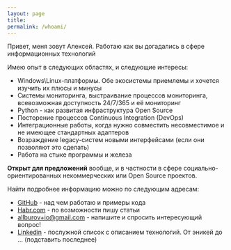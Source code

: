 ```yaml
---
layout: page
title: 
permalink: /whoami/
---
```


Привет, меня зовут Алексей. Работаю как вы догадались в сфере информационных технологий

Имею опыт в следующих областях, и следующие интересы:
- Windows\Linux-платформы. Обе экосистемы приемлемы и хочется изучить их плюсы и минусы
- Системы мониторинга, выстраивание процессов мониторинга, всевозможная доступность 24/7/365 и её мониторинг
- Python - как развитая инфраструктура Open Source
- Посторение процессов Continuous Integration (DevOps)
- Интеграционные работы, когда нужно совместить несовместимое и не имеющее стандартных адаптеров
- Возраждение legacy-систем новыми интерфейсами (если они позволяют это сделать)
- Работа на стыке программы и железа

**Открыт для предложений** вообще, и в частности в сфере социально-ориентированных некоммерческих или Open Source проектов.


Найти подробнее информацию можно по следующим адресам:
- [GitHub](https://github.com/allburov) - над чем работаю и примеры кода
- [Habr.com](https://habr.com/users/allburov/) - по возможности пишу статьи
- [allburov+io@gmail.com](mailto:allburov+io@gmail.com) - напишите и спросить интересующий вопрос!
- [Linkedin](https://www.linkedin.com/in/aleksey-burov-99b06164/) - послужной список с описанием технологий. От эникей до ... (подставить последнее)



